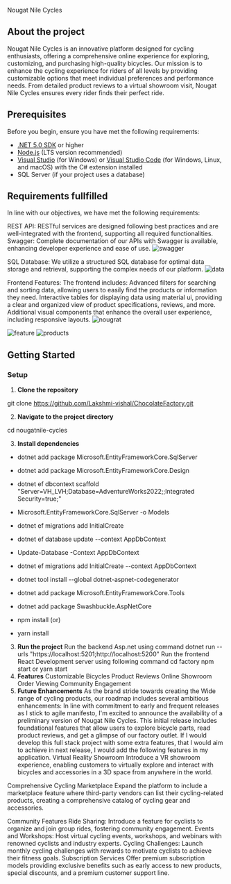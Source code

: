 Nougat Nile Cycles
## About the project
Nougat Nile Cycles is an innovative platform designed for cycling enthusiasts, offering a comprehensive online experience for exploring, customizing, and purchasing high-quality bicycles. Our mission is to enhance the cycling experience for riders of all levels by providing
customizable options that meet individual preferences and performance needs. From detailed product reviews to a virtual showroom visit, Nougat Nile Cycles ensures every rider finds their perfect ride.
## Prerequisites

Before you begin, ensure you have met the following requirements:
- [.NET 5.0 SDK](https://dotnet.microsoft.com/download) or higher
- [Node.js](https://nodejs.org/en/) (LTS version recommended)
- [Visual Studio](https://visualstudio.microsoft.com/downloads/) (for Windows) or [Visual Studio Code](https://code.visualstudio.com/) (for Windows, Linux, and macOS) with the C# extension installed
- SQL Server (if your project uses a database)
## Requirements fullfilled
In line with our objectives, we have met the following requirements:

REST API:  RESTful services are designed following best practices and are well-integrated with the frontend, supporting all required functionalities.
Swagger: Complete documentation of our APIs with Swagger is available, enhancing developer experience and ease of use.
![swagger](https://github.com/Lakshmi-vishal/ChocolateFactory/assets/84403688/a705a43f-bc63-43fd-bd90-61ad9c169778)

SQL Database: We utilize a structured SQL database for optimal data storage and retrieval, supporting the complex needs of our platform.
![data](https://github.com/Lakshmi-vishal/ChocolateFactory/assets/84403688/cb0ebcb0-7a66-472e-8a6a-e77045fea9b6)

Frontend Features: The frontend includes:
Advanced filters for searching and sorting data, allowing users to easily find the products or information they need.
Interactive tables for displaying data using material ui, providing a clear and organized view of product specifications, reviews, and more.
Additional visual components that enhance the overall user experience, including responsive layouts.
![nougrat](https://github.com/Lakshmi-vishal/ChocolateFactory/assets/84403688/c420c596-7a7c-4586-946f-03b919676ae7)

![feature](https://github.com/Lakshmi-vishal/ChocolateFactory/assets/84403688/acaa3ea3-2d00-485e-adae-542356102cf5)
![products](https://github.com/Lakshmi-vishal/ChocolateFactory/assets/84403688/793397bb-e004-4cb0-b44d-8c02471c3632)

## Getting Started


### Setup

1. **Clone the repository**

git clone https://github.com/Lakshmi-vishal/ChocolateFactory.git

2.  **Navigate to the project directory**


cd nougatnile-cycles

3.  **Install dependencies**



- dotnet add package Microsoft.EntityFrameworkCore.SqlServer

- dotnet add package Microsoft.EntityFrameworkCore.Design

-  dotnet ef dbcontext scaffold "Server=VH_LVH;Database=AdventureWorks2022;;Integrated Security=true;" 

-   Microsoft.EntityFrameworkCore.SqlServer -o Models

-  dotnet ef migrations add InitialCreate

-  dotnet ef database update --context AppDbContext

-   Update-Database -Context AppDbContext

-   dotnet ef migrations add InitialCreate --context AppDbContext

-  dotnet tool install --global dotnet-aspnet-codegenerator

-  dotnet add package Microsoft.EntityFrameworkCore.Tools

-  dotnet add package Swashbuckle.AspNetCore

-  npm install
(or) 
-  yarn install

3.  **Run the project**
Run the backend Asp.net using command
 dotnet run --urls "https://localhost:5201;http://localhost:5200"
Run the frontend React Development server using following command
cd factory 
npm start
or
yarn start
4.  **Features**
Customizable Bicycles
Product Reviews
Online Showroom
Order Viewing
Community Engagement
4.  **Future Enhancements**
As the brand stride towards creating the Wide range of cycling products, our roadmap includes several ambitious enhancements:
In line with  commitment to early and frequent releases as I stick to agile manifesto, I'm excited to announce the availability of a preliminary version of Nougat Nile Cycles. This initial release includes foundational features that allow users to explore bicycle parts, read product reviews, and get a glimpse of our factory outlet.
 If I would develop this full stack project with some extra features, that I would aim to achieve in next release, I would add the following features in my application.
Virtual Reality Showroom
Introduce a VR showroom experience, enabling customers to virtually explore and interact with  bicycles and accessories in a 3D space from anywhere in the world.

Comprehensive Cycling Marketplace
Expand the platform to include a marketplace feature where third-party vendors can list their cycling-related products, creating a comprehensive catalog of cycling gear and accessories.

Community Features
Ride Sharing: Introduce a feature for cyclists to organize and join group rides, fostering community engagement.
Events and Workshops: Host virtual cycling events, workshops, and webinars with renowned cyclists and industry experts.
Cycling Challenges: Launch monthly cycling challenges with rewards to motivate cyclists to achieve their fitness goals.
Subscription Services
Offer premium subscription models providing exclusive benefits such as early access to new products, special discounts, and a premium customer support line.

